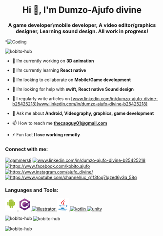 <h1 align="center">Hi 👋, I'm Dumzo-Ajufo divine</h1>
<h3 align="center">A game developer\mobile developer, A video editor/graphics designer, Learning sound design. All work in progress!</h3>
*<img align"right" alt="Coding" width="400" src="https://i.pinimg.com/originals/f1/e7/34/f1e734f9cade86fe737a9aa404ad5677.gif">

<p align="left"> <img src="https://komarev.com/ghpvc/?username=kobito-hub&label=Profile%20views&color=0e75b6&style=flat" alt="kobito-hub" /> </p>

- 🔭 I’m currently working on **3D animation**

- 🌱 I’m currently learning **React native**

- 👯 I’m looking to collaborate on **Mobile/Game development**

- 🤝 I’m looking for help with **swift, React native Sound design**

- 📝 I regularly write articles on [www.linkedin.com/in/dumzo-ajufo-divine-b25425218](www.linkedin.com/in/dumzo-ajufo-divine-b25425218)

- 💬 Ask me about **Android, Videography, graphics, game development**

- 📫 How to reach me **thecapguy01@gmail.com**

- ⚡ Fun fact **I love working remotly**

<h3 align="left">Connect with me:</h3>
<p align="left">
<a href="https://twitter.com/gammers8" target="blank"><img align="center" src="https://raw.githubusercontent.com/rahuldkjain/github-profile-readme-generator/master/src/images/icons/Social/twitter.svg" alt="gammers8" height="30" width="40" /></a>
<a href="https://linkedin.com/in/www.linkedin.com/in/dumzo-ajufo-divine-b25425218" target="blank"><img align="center" src="https://raw.githubusercontent.com/rahuldkjain/github-profile-readme-generator/master/src/images/icons/Social/linked-in-alt.svg" alt="www.linkedin.com/in/dumzo-ajufo-divine-b25425218" height="30" width="40" /></a>
<a href="https://fb.com/https://www.facebook.com/kobito.ajufo" target="blank"><img align="center" src="https://raw.githubusercontent.com/rahuldkjain/github-profile-readme-generator/master/src/images/icons/Social/facebook.svg" alt="https://www.facebook.com/kobito.ajufo" height="30" width="40" /></a>
<a href="https://instagram.com/https://www.instagram.com/ajufo_divine/" target="blank"><img align="center" src="https://raw.githubusercontent.com/rahuldkjain/github-profile-readme-generator/master/src/images/icons/Social/instagram.svg" alt="https://www.instagram.com/ajufo_divine/" height="30" width="40" /></a>
<a href="https://www.youtube.com/c/https://www.youtube.com/channel/uc_q1f3fog7lqzed6y3q_58q" target="blank"><img align="center" src="https://raw.githubusercontent.com/rahuldkjain/github-profile-readme-generator/master/src/images/icons/Social/youtube.svg" alt="https://www.youtube.com/channel/uc_q1f3fog7lqzed6y3q_58q" height="30" width="40" /></a>
</p>

<h3 align="left">Languages and Tools:</h3>
<p align="left"> <a href="https://developer.android.com" target="_blank" rel="noreferrer"> <img src="https://raw.githubusercontent.com/devicons/devicon/master/icons/android/android-original-wordmark.svg" alt="android" width="40" height="40"/> </a> <a href="https://www.w3schools.com/cs/" target="_blank" rel="noreferrer"> <img src="https://raw.githubusercontent.com/devicons/devicon/master/icons/csharp/csharp-original.svg" alt="csharp" width="40" height="40"/> </a> <a href="https://www.adobe.com/in/products/illustrator.html" target="_blank" rel="noreferrer"> <img src="https://www.vectorlogo.zone/logos/adobe_illustrator/adobe_illustrator-icon.svg" alt="illustrator" width="40" height="40"/> </a> <a href="https://www.java.com" target="_blank" rel="noreferrer"> <img src="https://raw.githubusercontent.com/devicons/devicon/master/icons/java/java-original.svg" alt="java" width="40" height="40"/> </a> <a href="https://kotlinlang.org" target="_blank" rel="noreferrer"> <img src="https://www.vectorlogo.zone/logos/kotlinlang/kotlinlang-icon.svg" alt="kotlin" width="40" height="40"/> </a> <a href="https://unity.com/" target="_blank" rel="noreferrer"> <img src="https://www.vectorlogo.zone/logos/unity3d/unity3d-icon.svg" alt="unity" width="40" height="40"/> </a> </p>

<p><img align="left" src="https://github-readme-stats.vercel.app/api/top-langs?username=kobito-hub&show_icons=true&locale=en&layout=compact" alt="kobito-hub" /></p>

<p>&nbsp;<img align="center" src="https://github-readme-stats.vercel.app/api?username=kobito-hub&show_icons=true&locale=en" alt="kobito-hub" /></p>

<p><img align="center" src="https://github-readme-streak-stats.herokuapp.com/?user=kobito-hub&" alt="kobito-hub" /></p>
